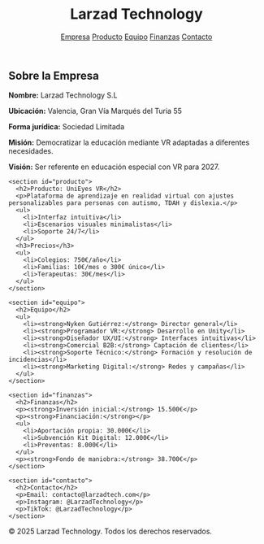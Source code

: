 <!DOCTYPE html>
<html lang="es">
<head>
  <meta charset="UTF-8" />
  <meta name="viewport" content="width=device-width, initial-scale=1.0"/>
  <title>Larzad Technology</title>
  <link rel="stylesheet" href="prueba.css" />
</head>
<body>
  <header>
    <h1>Larzad Technology</h1>
    <nav>
      <a href="#empresa">Empresa</a>
      <a href="#producto">Producto</a>
      <a href="#equipo">Equipo</a>
      <a href="#finanzas">Finanzas</a>
      <a href="#contacto">Contacto</a>
    </nav>
  </header>

  <main>
    <section id="empresa">
      <h2>Sobre la Empresa</h2>
      <p><strong>Nombre:</strong> Larzad Technology S.L</p>
      <p><strong>Ubicación:</strong> Valencia, Gran Vía Marqués del Turia 55</p>
      <p><strong>Forma jurídica:</strong> Sociedad Limitada</p>
      <p><strong>Misión:</strong> Democratizar la educación mediante VR adaptadas a diferentes necesidades.</p>
      <p><strong>Visión:</strong> Ser referente en educación especial con VR para 2027.</p>
    </section>

    <section id="producto">
      <h2>Producto: UniEyes VR</h2>
      <p>Plataforma de aprendizaje en realidad virtual con ajustes personalizables para personas con autismo, TDAH y dislexia.</p>
      <ul>
        <li>Interfaz intuitiva</li>
        <li>Escenarios visuales minimalistas</li>
        <li>Soporte 24/7</li>
      </ul>
      <h3>Precios</h3>
      <ul>
        <li>Colegios: 750€/año</li>
        <li>Familias: 10€/mes o 300€ único</li>
        <li>Terapeutas: 30€/mes</li>
      </ul>
    </section>

    <section id="equipo">
      <h2>Equipo</h2>
      <ul>
        <li><strong>Nyken Gutiérrez:</strong> Director general</li>
        <li><strong>Programador VR:</strong> Desarrollo en Unity</li>
        <li><strong>Diseñador UX/UI:</strong> Interfaces intuitivas</li>
        <li><strong>Comercial B2B:</strong> Captación de clientes</li>
        <li><strong>Soporte Técnico:</strong> Formación y resolución de incidencias</li>
        <li><strong>Marketing Digital:</strong> Redes y campañas</li>
      </ul>
    </section>

    <section id="finanzas">
      <h2>Finanzas</h2>
      <p><strong>Inversión inicial:</strong> 15.500€</p>
      <p><strong>Financiación:</strong></p>
      <ul>
        <li>Aportación propia: 30.000€</li>
        <li>Subvención Kit Digital: 12.000€</li>
        <li>Preventas: 8.000€</li>
      </ul>
      <p><strong>Fondo de maniobra:</strong> 38.700€</p>
    </section>

    <section id="contacto">
      <h2>Contacto</h2>
      <p>Email: contacto@larzadtech.com</p>
      <p>Instagram: @LarzadTechnology</p>
      <p>TikTok: @LarzadTechnology</p>
    </section>
  </main>

  <footer>
    <p>&copy; 2025 Larzad Technology. Todos los derechos reservados.</p>
  </footer>

  <script src="prueba.js"></script>
</body>
</html>
